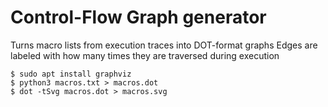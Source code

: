 # Control-Flow Graph generator

Turns macro lists from execution traces into DOT-format graphs
Edges are labeled with how many times they are traversed during execution

```
$ sudo apt install graphviz
$ python3 macros.txt > macros.dot
$ dot -tSvg macros.dot > macros.svg
```
